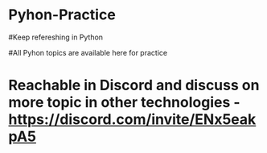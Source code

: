 # Pyhon-Practice
#Keep refereshing in Python

#All Pyhon topics are available here for practice
# Reachable in Discord and discuss on more topic in other technologies -  https://discord.com/invite/ENx5eakpA5
